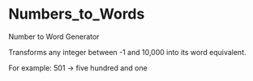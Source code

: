 # Numbers_to_Words
Number to Word Generator

Transforms any integer between -1 and 10,000 into its word equivalent.

For example:    501 -> five hundred and one
